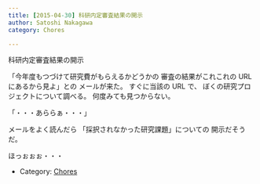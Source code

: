 ```yaml
---
title: [2015-04-30] 科研内定審査結果の開示
author: Satoshi Nakagawa
category: Chores

---
```


科研内定審査結果の開示

 「今年度もつづけて研究費がもらえるかどうかの
審査の結果がこれこれの URL にあるから見よ」との
メールが来た。
すぐに当該の URL で、
ぼくの研究プロジェクトについて調べる。
何度みても見つからない。

 「・・・あららぁ・・・」
<!--more-->

 メールをよく読んだら
「採択されなかった研究課題」についての
開示だそうだ。

 ほっぉぉぉ・・・

- Category: [Chores](https://merapano.github.io/categories.html#Chores)

